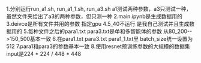 1.分别运行run_a1.sh, run_a1_1.sh, run_a3.sh a1测试两种参数，a3只测试一种，虽然文件夹给出了a3的两种参数，但只测一种
2.main.ipynb是生成数据用的
3.deivce是所有文件共用的参数 指定gpu
4.5_40不运行 是我自己测试并且生成数据用的 
5.每种文件之后的para1.txt para3.txt是单和多智能体的参数 从80_200-->150_500基本一致
6.在para1.txt para3.txt para1_1.txt里 batch_size统一设置为512
7.para1和para3的参数基本一致
8.使用resnet预训练参数的大规模的数据集 input是224 * 224 / 448 * 448
